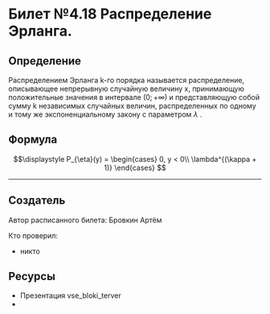 # Билет №4.18 Распределение Эрланга.

## Определение

Распределением Эрланга k-го порядка называется распределение, описывающее непрерывную случайную величину x,
принимающую положительные значения в интервале $(0; +\infty )$ и представляющую собой сумму k независимых случайных величин,
распределенных по одному и тому же экспоненциальному закону с параметром $\lambda$ .

## Формула

$$\displaystyle 
  P_{\eta}(y) = 
    \begin{cases}
    0, y < 0\\
    \lambda^{(\kappa + 1)}
    \end{cases}
$$

---
## Создатель

Автор расписанного билета: Бровкин Артём

Кто проверил:
- никто

## Ресурсы
- Презентация vse_bloki_terver
- 
